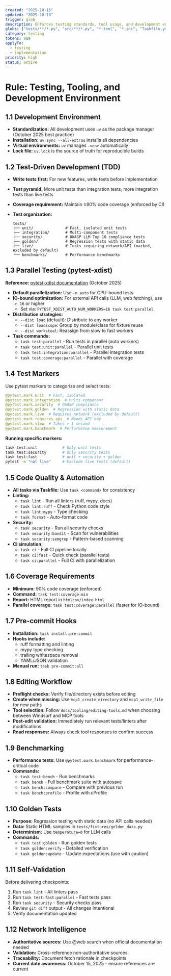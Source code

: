 ```yaml
---
created: "2025-10-15"
updated: "2025-10-18"
trigger: glob
description: Enforces testing standards, tool usage, and development environment practices.
globs: ["tests/**/*.py", "src/**/*.py", "*.toml", "*.ini", "Taskfile.yml"]
category: testing
tokens: 989
applyTo:
  - testing
  - implementation
priority: high
status: active
---
```


# Rule: Testing, Tooling, and Development Environment

## 1.1 Development Environment

- **Standardization:** All development uses `uv` as the package manager (October 2025 best practice)
- **Installation:** `uv sync --all-extras` installs all dependencies
- **Virtual environments:** `uv` manages `.venv` automatically
- **Lock file:** `uv.lock` is the source of truth for reproducible builds

## 1.2 Test-Driven Development (TDD)

- **Write tests first:** For new features, write tests before implementation
- **Test pyramid:** More unit tests than integration tests, more integration tests than live tests
- **Coverage requirement:** Maintain ≥90% code coverage (enforced by CI)
- **Test organization:**

  ```text
  tests/
  ├── unit/              # Fast, isolated unit tests
  ├── integration/       # Multi-component tests
  ├── security/          # OWASP LLM Top 10 compliance tests
  ├── golden/            # Regression tests with static data
  ├── live/              # Tests requiring network/API (marked, excluded by default)
  └── benchmarks/        # Performance benchmarks
  ```

## 1.3 Parallel Testing (pytest-xdist)

**Reference:** [pytest-xdist documentation](https://pytest-xdist.readthedocs.io/) (October 2025)

- **Default parallelization:** Use `-n auto` for CPU-bound tests
- **IO-bound optimization:** For external API calls (LLM, web fetching), use `-n 16` or higher
  - Set via: `PYTEST_XDIST_AUTO_NUM_WORKERS=16 task test:parallel`
- **Distribution strategies:**
  - `--dist load` (default): Distribute to any worker
  - `--dist loadscope`: Group by module/class for fixture reuse
  - `--dist worksteal`: Reassign from slow to fast workers
- **Task commands:**
  - `task test:parallel` - Run tests in parallel (auto workers)
  - `task test:unit:parallel` - Parallel unit tests
  - `task test:integration:parallel` - Parallel integration tests
  - `task test:coverage:parallel` - Parallel with coverage

## 1.4 Test Markers

Use pytest markers to categorize and select tests:

```python
@pytest.mark.unit  # Fast, isolated
@pytest.mark.integration  # Multi-component
@pytest.mark.security  # OWASP compliance
@pytest.mark.golden  # Regression with static data
@pytest.mark.live  # Requires network (excluded by default)
@pytest.mark.requires_api  # Needs API key
@pytest.mark.slow  # Takes > 1 second
@pytest.mark.benchmark  # Performance measurement
```

**Running specific markers:**

```bash
task test:unit           # Only unit tests
task test:security       # Only security tests
task test:fast           # unit + security + golden
pytest -m "not live"     # Exclude live tests (default)
```

## 1.5 Code Quality & Automation

- **All tasks via Taskfile:** Use `task <command>` for consistency
- **Linting:**
  - `task lint` - Run all linters (ruff, mypy, docs)
  - `task lint:ruff` - Check Python code style
  - `task lint:mypy` - Type checking
  - `task format` - Auto-format code
- **Security:**
  - `task security` - Run all security checks
  - `task security:bandit` - Scan for vulnerabilities
  - `task security:semgrep` - Pattern-based scanning
- **CI simulation:**
  - `task ci` - Full CI pipeline locally
  - `task ci:fast` - Quick check (parallel tests)
  - `task ci:parallel` - Full CI with parallelization

## 1.6 Coverage Requirements

- **Minimum:** 90% code coverage (enforced)
- **Command:** `task test:coverage:min`
- **Report:** HTML report in `htmlcov/index.html`
- **Parallel coverage:** `task test:coverage:parallel` (faster for IO-bound)

## 1.7 Pre-commit Hooks

- **Installation:** `task install:pre-commit`
- **Hooks include:**
  - ruff formatting and linting
  - mypy type checking
  - trailing whitespace removal
  - YAML/JSON validation
- **Manual run:** `task pre-commit:all`

## 1.8 Editing Workflow

- **Preflight checks:** Verify file/directory exists before editing
- **Create when missing:** Use `mcp1_create_directory` and `mcp1_write_file` for new paths
- **Tool selection:** Follow `docs/tooling/editing-tools.md` when choosing between Windsurf and MCP tools
- **Post-edit validation:** Immediately run relevant tests/linters after modifications
- **Read responses:** Always check tool responses to confirm success

## 1.9 Benchmarking

- **Performance tests:** Use `@pytest.mark.benchmark` for performance-critical code
- **Commands:**
  - `task test:bench` - Run benchmarks
  - `task bench` - Full benchmark suite with autosave
  - `task bench:compare` - Compare with previous run
  - `task bench:profile` - Profile with cProfile

## 1.10 Golden Tests

- **Purpose:** Regression testing with static data (no API calls needed)
- **Data:** Static HTML samples in `tests/fixtures/golden_data.py`
- **Determinism:** Use `temperature=0` for LLM calls
- **Commands:**
  - `task test:golden` - Run golden tests
  - `task golden:verify` - Detailed verification
  - `task golden:update` - Update expectations (use with caution)

## 1.11 Self-Validation

Before delivering checkpoints:

1. Run `task lint` - All linters pass
2. Run `task test:fast:parallel` - Fast tests pass
3. Run `task security` - Security checks pass
4. Review `git diff` output - All changes intentional
5. Verify documentation updated

## 1.12 Network Intelligence

- **Authoritative sources:** Use @web search when official documentation needed
- **Validation:** Cross-reference non-authoritative sources
- **Traceability:** Document fetch rationale in checkpoints
- **Current date awareness:** October 15, 2025 - ensure references are current
